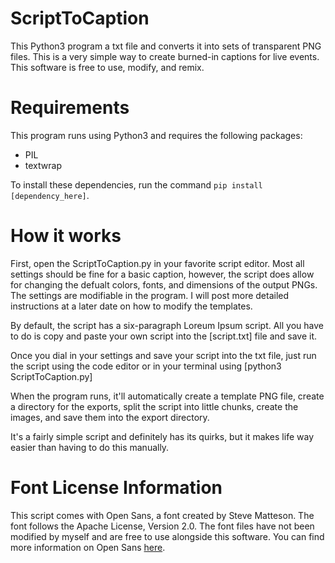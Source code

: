 # ScriptToCaption
This Python3 program a txt file and converts it into sets of transparent PNG files. This is a very simple way to create burned-in captions for live events. This software is free to use, modify, and remix.

# Requirements
This program runs using Python3 and requires the following packages:
- PIL
- textwrap

To install these dependencies, run the command `pip install [dependency_here]`.

# How it works
First, open the ScriptToCaption.py in your favorite script editor. Most all settings should be fine for a basic caption, however, the script does allow for changing the defualt colors, fonts, and dimensions of the output PNGs. The settings are modifiable in the program. I will post more detailed instructions at a later date on how to modify the templates.

By default, the script has a six-paragraph Loreum Ipsum script. All you have to do is copy and paste your own script into the [script.txt] file and save it.

Once you dial in your settings and save your script into the txt file, just run the script using the code editor or in your terminal using [python3 ScriptToCaption.py]

When the program runs, it'll automatically create a template PNG file, create a directory for the exports, split the script into little chunks, create the images, and save them into the export directory.

It's a fairly simple script and definitely has its quirks, but it makes life way easier than having to do this manually.

# Font License Information
This script comes with Open Sans, a font created by Steve Matteson. The font follows the Apache License, Version 2.0. The font files have not been modified by myself and are free to use alongside this software. You can find more information on Open Sans [here](https://fonts.google.com/specimen/Open+Sans?preview.text_type=custom#license).
